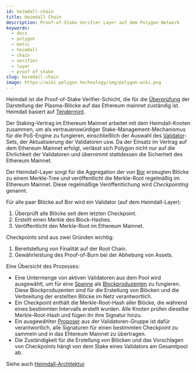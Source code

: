 ```yaml
---
id: heimdall-chain
title: Heimdall Chain
description: Proof-of-Stake Verifier Layer auf dem Polygon Network
keywords:
  - docs
  - polygon
  - matic
  - heimdall
  - chain
  - verifier
  - layer
  - proof of stake
slug: heimdall-chain
image: https://wiki.polygon.technology/img/polygon-wiki.png
---
```


Heimdall ist die Proof-of-Stake Verifier-Schicht, die für die [Überprüfung](/docs/maintain/glossary.md#checkpoint-transaction) der Darstellung der Plasma-Blöcke auf das Ethereum mainnet zuständig ist. Heimdall basiert auf [Tendermint](https://tendermint.com/).

Der Staking-Vertrag im Ethereum Mainnet arbeitet mit dem Heimdall-Knoten zusammen, um als vertrauenswürdiger Stake-Management-Mechanismus für die PoS-Engine zu fungieren, einschließlich der Auswahl des [Validator](/docs/maintain/glossary.md#validator)-Sets, der Aktualisierung der Validatoren usw. Da der Einsatz im Vertrag auf dem Ethereum Mainnet erfolgt, verlässt sich Polygon nicht nur auf die Ehrlichkeit der Validatoren und übernimmt stattdessen die Sicherheit des Ethereum Mainnet.

Der Heimdall-Layer sorgt für die Aggregation der von [Bor](/docs/maintain/glossary.md#bor) erzeugten Blöcke zu einem Merkle-Tree und veröffentlicht die Merkle-Root regelmäßig im Ethereum Mainnet. Diese regelmäßige Veröffentlichung wird *Checkpointing* genannt.

Für alle paar Blöcke auf Bor wird ein Validator (auf dem Heimdall-Layer):

1. Überprüft alle Blöcke seit dem letzten Checkpoint.
2. Erstellt einen Merkle des Block-Hashes.
3. Veröffentlicht den Merkle-Root im Ethereum Mainnet.

Checkpoints sind aus zwei Gründen wichtig:

1. Bereitstellung von Finalität auf der Root Chain.
2. Gewährleistung des Proof-of-Burn bei der Abhebung von Assets.

Eine Übersicht des Prozesses:

* Eine Untermenge von aktiven Validatoren aus dem Pool wird ausgewählt, um für eine [Spanne](/docs/maintain/glossary.md#span) als [Blockproduzenten](/docs/maintain/glossary.md#block-producer) zu fungieren. Diese Blockproduzenten sind für die Erstellung von Blöcken und die Verbreitung der erstellten Blöcke im Netz verantwortlich.
* Ein Checkpoint enthält die Merkle-Root-Hash aller Blöcke, die während eines bestimmten Intervalls erstellt wurden. Alle Knoten prüfen dieselbe Merkle-Root-Hash und fügen ihr ihre Signatur hinzu.
* Ein ausgewählter [Proposer](/docs/maintain/glossary.md#proposer) aus der Validatoren-Gruppe ist dafür verantwortlich, alle Signaturen für einen bestimmten Checkpoint zu sammeln und in das Ehtereum Mainnet zu übertragen.
* Die Zuständigkeit für die Erstellung von Blöcken und das Vorschlagen von Checkpoints hängt von dem Stake eines Validators am Gesamtpool ab.

Siehe auch [Heimdall-Architektur](/docs/pos/heimdall/overview).
